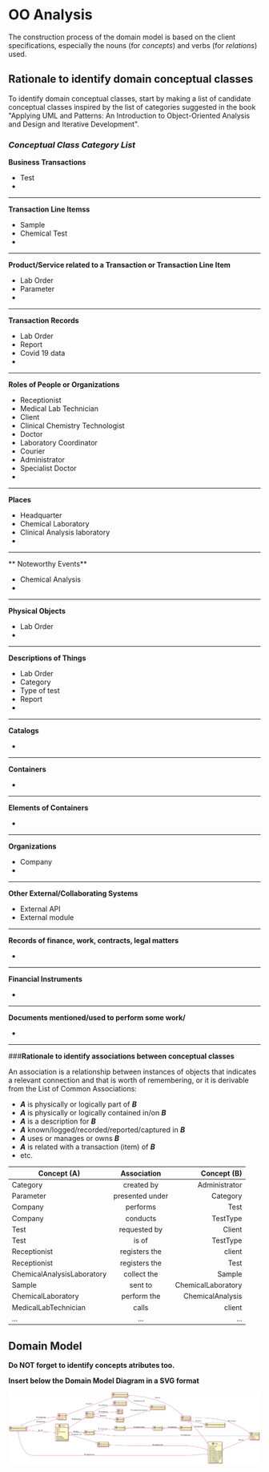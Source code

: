 # OO Analysis #

The construction process of the domain model is based on the client specifications, especially the nouns (for _concepts_) and verbs (for _relations_) used. 

## Rationale to identify domain conceptual classes ##
To identify domain conceptual classes, start by making a list of candidate conceptual classes inspired by the list of categories suggested in the book "Applying UML and Patterns: An Introduction to Object-Oriented Analysis and Design and Iterative Development". 


### _Conceptual Class Category List_ ###

**Business Transactions**

* Test
*

---

**Transaction Line Itemss**

* Sample
* Chemical Test
*

---

**Product/Service related to a Transaction or Transaction Line Item**

* Lab Order
* Parameter
*

---


**Transaction Records**

* Lab Order
* Report
* Covid 19 data
*

---  


**Roles of People or Organizations**

* Receptionist
* Medical Lab Technician
* Client
* Clinical Chemistry Technologist
* Doctor 
* Laboratory Coordinator
* Courier
* Administrator
* Specialist Doctor
*


---


**Places**

* Headquarter
* Chemical Laboratory
* Clinical Analysis laboratory 
*

---

** Noteworthy Events**

* Chemical Analysis
*

---


**Physical Objects**

* Lab Order
*

---


**Descriptions of Things**

* Lab Order
* Category
* Type of test
* Report
*


---


**Catalogs**

*  

---


**Containers**

*  

---


**Elements of Containers**

*  

---


**Organizations**

* Company
* 

---

**Other External/Collaborating Systems**

* External API
* External module


---


**Records of finance, work, contracts, legal matters**

* 

---


**Financial Instruments**

*  

---


**Documents mentioned/used to perform some work/**

* 
---



###**Rationale to identify associations between conceptual classes**

An association is a relationship between instances of objects that indicates a relevant connection and that is worth of remembering, or it is derivable from the List of Common Associations: 

+ **_A_** is physically or logically part of **_B_**
+ **_A_** is physically or logically contained in/on **_B_**
+ **_A_** is a description for **_B_**
+ **_A_** known/logged/recorded/reported/captured in **_B_**
+ **_A_** uses or manages or owns **_B_**
+ **_A_** is related with a transaction (item) of **_B_**
+ etc.



| Concept (A) 		|  Association   	| Concept (B) |
|----------	   		|:-------------:		|---------:       |
| Category  	| created by    		 	| Administrator  |
| Parameter  	| presented under   		 	| Category |
| Company  	| performs    		 	| Test |
| Company  	| conducts    		 	| TestType |
| Test  	| requested by   		 	| Client |
| Test  	| is of	 	| TestType |
| Receptionist 	| registers the   		 	| client  |
| Receptionist 	| registers the   		 	| Test  |
| ChemicalAnalysisLaboratory  	| collect the | Sample |
| Sample 	| sent to   		 	| ChemicalLaboratory  |
| ChemicalLaboratory 	| perform the  	| ChemicalAnalysis |
| MedicalLabTechnician 	| calls  		 	| client |
| ...  	| ...    		 	| ...  |



## Domain Model

**Do NOT forget to identify concepts atributes too.**

**Insert below the Domain Model Diagram in a SVG format**

![DM.svg](DM.svg)



